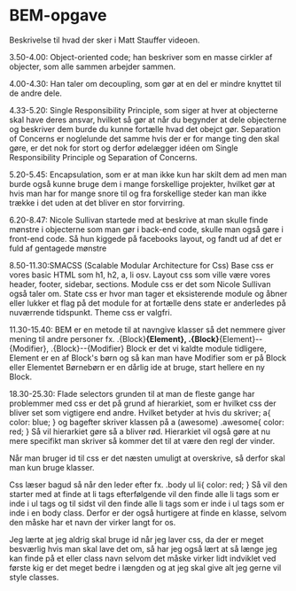 # BEM-opgave
Beskrivelse til hvad der sker i Matt Stauffer videoen.

3.50-4.00: Object-oriented code; han beskriver som en masse cirkler af objecter, som alle sammen arbejder sammen.

4.00-4.30: Han taler om decoupling, som gør at en del er mindre knyttet til de andre dele.

4.33-5.20: Single Responsibility Principle, som siger at hver at objecterne skal have deres ansvar, hvilket så gør at når du begynder at dele objecterne og beskriver dem burde du kunne fortælle hvad det obejct gør.
Separation of Concerns er noglelunde det samme hvis der er for mange ting den skal gøre, er det nok for stort og derfor ødelægger idéen om Single Responsibility Principle og Separation of Concerns.

5.20-5.45: Encapsulation, som er at man ikke kun har skilt dem ad men man burde også kunne bruge dem i mange forskellige projekter, hvilket gør at hvis man har for mange snore til og fra forskellige steder kan man ikke trække i det uden at det bliver en stor forvirring.

6.20-8.47: Nicole Sullivan startede med at beskrive at man skulle finde mønstre i objecterne som man gør i back-end code, skulle man også gøre i front-end code.
Så hun kiggede på facebooks layout, og fandt ud af det er fuld af gentagede mønstre 

8.50-11.30:SMACSS (Scalable Modular Architecture for Css)
Base css er vores basic HTML som h1, h2, a, li osv.
Layout css som ville være vores header, footer, sidebar, sections.
Module css er det som Nicole Sullivan også taler om.
State css er hvor man tager et eksisterende module og åbner eller lukker et flag på det module for at fortælle dens state er anderledes på nuværrende tidspunkt.
Theme css er valgfri.

11.30-15.40: BEM er en metode til at navngive klasser så det nemmere giver mening til andre personer fx. 
.{Block}__{Element},
.{Block}__{Element}--{Modifier},
.{Block}--{Modifier}
Block er det vi kaldte module tidligere,
Element er en af Block's børn og så kan man have
Modifier som er på Block eller Elementet
Børnebørn er en dårlig ide at bruge, start hellere en ny Block.

18.30-25.30: Flade selectors grunden til at man de fleste gange har problemmer med css er det på grund af hierarkiet, som er hvilket css der bliver set som vigtigere end andre.
Hvilket betyder at hvis du skriver;
a{
    color: blue;
}
og bagefter skriver klassen på a (awesome)
.awesome{
    color: red;
}
Så vil hierarkiet gøre så a bliver rød.
Hierarkiet vil også gøre at nu mere specifikt man skriver så kommer det til at være den regl der vinder.

Når man bruger id til css er det næsten umuligt at overskrive, så derfor skal man kun bruge klasser.

Css læser bagud så når den leder efter fx.
.body ul li{
    color: red;
}
Så vil den starter med at finde at li tags efterfølgende vil den finde alle li tags som er inde i ul tags og til sidst vil den finde alle li tags som er inde i ul tags som er inde i en body class.
Derfor er der også hurtigere at finde en klasse, selvom den måske har et navn der virker langt for os.

Jeg lærte at jeg aldrig skal bruge id når jeg laver css, da der er meget besværlig hvis man skal lave det om, så har jeg også lært at så længe jeg kan finde på et eller class navn selvom det måske virker lidt indviklet ved første kig er det meget bedre i længden og at jeg skal give alt jeg gerne vil style classes.
